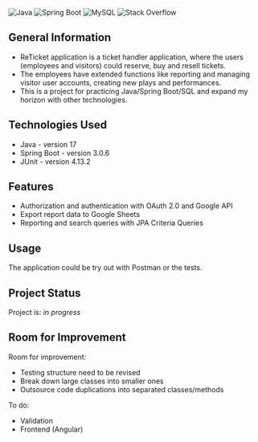 ![Java](https://img.shields.io/badge/java-%23ED8B00.svg?style=for-the-badge&logo=openjdk&logoColor=white) 
![Spring Boot](https://img.shields.io/badge/Spring_Boot-F2F4F9?style=for-the-badge&logo=spring-boot)
![MySQL](https://img.shields.io/badge/mysql-%2300f.svg?style=for-the-badge&logo=mysql&logoColor=white)
![Stack Overflow](https://img.shields.io/badge/-Stackoverflow-FE7A16?style=for-the-badge&logo=stack-overflow&logoColor=white)


## General Information
- ReTicket application is a ticket handler application, where the users (employees and visitors) could reserve, buy and resell tickets.
- The employees have extended functions like reporting and managing visitor user accounts, creating new plays and performances.
- This is a project for practicing Java/Spring Boot/SQL and expand my horizon with other technologies.

## Technologies Used
- Java - version 17
- Spring Boot - version 3.0.6
- JUnit - version 4.13.2

## Features
- Authorization and authentication with OAuth 2.0 and Google API
- Export report data to Google Sheets
- Reporting and search queries with JPA Criteria Queries

## Usage
The application could be try out with Postman or the tests.

## Project Status
Project is: _in progress_ 

## Room for Improvement

Room for improvement:
- Testing structure need to be revised
- Break down large classes into smaller ones
- Outsource code duplications into separated classes/methods

To do:
- Validation
- Frontend (Angular)





